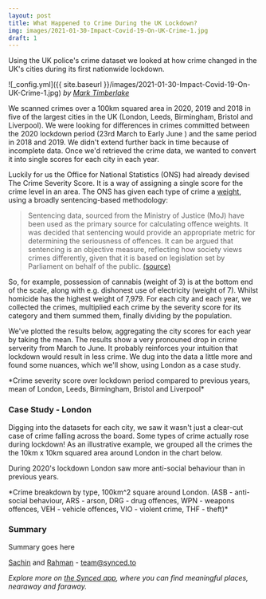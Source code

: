 ```yaml
---
layout: post
title: What Happened to Crime During the UK Lockdown?
img: images/2021-01-30-Impact-Covid-19-On-UK-Crime-1.jpg
draft: 1
---
```


Using the UK police's crime dataset we looked at how crime changed in the UK's cities during its first nationwide lockdown. 


![_config.yml]({{ site.baseurl }}/images/2021-01-30-Impact-Covid-19-On-UK-Crime-1.jpg)
*by [Mark Timberlake](https://unsplash.com/photos/LIrbNMnQ-jc)*


We scanned crimes over a 100km squared area in 2020, 2019 and 2018 in five of the largest cities in the UK (London, Leeds, Birmingham, Bristol and Liverpool). We were looking for differences in crimes committed between the 2020 lockdown period (23rd March to Early June ) and the same period in 2018 and 2019. We didn't extend further back in time because of incomplete data. Once we'd retrieved the crime data, we wanted to convert it into single scores for each city in each year. 

Luckily for us the Office for National Statistics (ONS) had already devised The Crime Severity Score. It is a way of assigning a single score for the crime level in an area. The ONS has given each type of crime a [weight](https://www.ons.gov.uk/peoplepopulationandcommunity/crimeandjustice/datasets/crimeseverityscoredatatool), using a broadly sentencing-based methodology:

> Sentencing data, sourced from the Ministry of Justice (MoJ) have been used as the primary source for calculating offence weights. It was decided that sentencing would provide an appropriate metric for determining the seriousness of offences. It can be argued that sentencing is an objective measure, reflecting how society views crimes differently, given that it is based on legislation set by Parliament on behalf of the public. [(source)](https://www.ons.gov.uk/peoplepopulationandcommunity/crimeandjustice/articles/researchoutputsdevelopingacrimeseverityscoreforenglandandwalesusingdataoncrimesrecordedbythepolice/2016-11-29)

So, for example, possession of cannabis (weight of 3) is at the bottom end of the scale, along with e.g. dishonest use of electricity (weight of 7). Whilst homicide has the highest weight of 7,979. For each city and each year, we collected the crimes, multiplied each crime by the severity score for its category and them summed them, finally dividing by the population. 

We've plotted the results below, aggregating the city scores for each year by taking the mean. The results show a very pronouned drop in crime serverity from March to June. It probably reinforces your intuition that lockdown would result in less crime. We dug into the data a little more and found some nuances, which we'll show, using London as a case study.

<style>
table {
    border: 0;
    border-collapse: collapse;
    border-spacing: 0;
    font: 0.7em "Titillium Web", sans-serif;
    margin-left: auto;
    margin-right: auto;
}
th {
    border: 0;
    padding: 10px;
    text-align: left;
    text-shadow: 1px 1px 1px #fff;
    font-weight: bold;
}
tbody td {
    border: 0;
    color: #333;
    padding: 10px;
    text-shadow: 1px 1px 1px #fff;
}
</style>

<script src="https://d3js.org/d3.v3.js"></script>
<script src="https://blog.synced.to/datascripts/2021-01-30-Impact-Covid-19-On-UK-Crime-1/d3.legend.js"></script>

<style>
.chart-1-container {
    font: 0.6em "Titillium Web", sans-serif;
}

.chart-1-container .axis path, .chart-1-container .axis line {
    fill: none;
    stroke: #000;
    shape-rendering: crispEdges;
}

.chart-1-container .x.axis path {
    display: none;
}

.chart-1-container .line {
    fill: none;
    stroke: steelblue;
    stroke-width: 1.5px;
}

.chart-1-container .legend rect {
    fill:white;
    stroke:black;
    opacity:0.8;
}
</style>

<div class="d3-chart-container chart-1-container"></div>
*Crime severity score over lockdown period compared to previous years, mean of London, Leeds, Birmingham, Bristol and Liverpool*

<script src="https://blog.synced.to/datascripts/2021-01-30-Impact-Covid-19-On-UK-Crime-1/crimescores.js"></script>


### Case Study - London
Digging into the datasets for each city, we saw it wasn't just a clear-cut case of crime falling across the board. Some types of crime actually rose during lockdown! As an illustrative example, we grouped all the crimes the the 10km x 10km squared area around London in the chart below.

During 2020's lockdown London saw more anti-social behaviour than in previous years. 

<style>
.chart-2-container {
  font: 11px "Titillium Web", sans-serif;
}

.chart-2-container .axis path, .chart-2-container .axis line {
  fill: none;
  stroke: #000;
  shape-rendering: crispEdges;
}

.chart-2-container .x.axis {
  display: none;
}
</style>

<div class="d3-chart-container chart-2-container"></div>
*Crime breakdown by type, 100km^2 square around London. (ASB - anti-social behaviour, ARS - arson, DRG - drug offences, WPN - weapons offences, VEH - vehicle offences, VIO - violent crime, THF - theft)*

<script src="https://blog.synced.to/datascripts/2021-01-30-Impact-Covid-19-On-UK-Crime-2/crimebreakdown.js"></script>


### Summary

Summary goes here

[Sachin](https://www.linkedin.com/in/sachinvasudevan/) and [Rahman](https://www.linkedin.com/in/rahman-zane/) - <team@synced.to>

_Explore more on [the Synced app](http://onelink.to/8ttzr9), where you can find meaningful places, nearaway and faraway._
